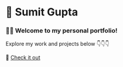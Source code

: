 # 🌟 Sumit Gupta

### 👩‍💻 Welcome to my personal portfolio!  
Explore my work and projects below 👇👇👇  

🔗 [Check it out](https://sumit-gupta.me/)
